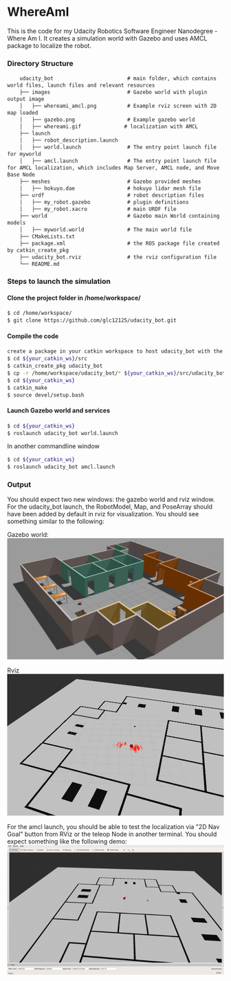 # WhereAmI
This is the code for my Udacity Robotics Software Engineer Nanodegree  - Where Am I. It creates a simulation world with Gazebo and uses AMCL package to localize the robot.

### Directory Structure
```
    udacity_bot                        # main folder, which contains world files, launch files and relevant resources
    ├── images                         # Gazebo world with plugin output image
    │   ├── whereami_amcl.png          # Example rviz screen with 2D map loaded
    │   ├── gazebo.png                 # Example gazebo world
    │   ├── whereami.gif              # localization with AMCL
    ├── launch
    │   ├── robot_description.launch
    │   ├── world.launch               # The entry point launch file for myworld
    │   ├── amcl.launch                # The entry point launch file for AMCL localization, which includes Map Server, AMCL node, and Move Base Node
    ├── meshes                         # Gazebo provided meshes
    │   ├── hokuyo.dae                 # hokuyo lidar mesh file
    ├── urdf                           # robot description files
    │   ├── my_robot.gazebo            # plugin definitions
    │   ├── my_robot.xacro             # main URDF file
    ├── world                          # Gazebo main World containing models
    │   ├── myworld.world              # The main world file
    ├── CMakeLists.txt
    ├── package.xml                    # the ROS package file created by catkin_create_pkg
    ├── udacity_bot.rviz               # the rviz configuration file
    └── README.md
```

### Steps to launch the simulation

#### Clone the project folder in /home/workspace/
```sh
$ cd /home/workspace/
$ git clone https://github.com/glc12125/udacity_bot.git
```

#### Compile the code
```sh
create a package in your catkin workspace to host udacity_bot with the same name 
$ cd ${your_catkin_ws}/src
$ catkin_create_pkg udacity_bot
$ cp -r /home/workspace/udacity_bot/* ${your_catkin_ws}/src/udacity_bot/
$ cd ${your_catkin_ws}
$ catkin_make
$ source devel/setup.bash
```

#### Launch Gazebo world and services  
```sh
$ cd ${your_catkin_ws}
$ roslaunch udacity_bot world.launch
```

In another commandline window

```sh
$ cd ${your_catkin_ws}
$ roslaunch udacity_bot amcl.launch
```

### Output
You should expect two new windows: the gazebo world and rviz window. For the udacity_bot launch, the RobotModel, Map, and PoseArray should have been added by default in rviz for visualization. You should see something similar to the following:

Gazebo world:
![gazebo](images/gazebo.png)

Rviz
![rviz](images/whereami_amcl.png)

For the amcl launch, you should be able to test the localization via "2D Nav Goal" button from RViz or the teleop Node in another terminal. You should expect something like the following demo:
![localization_in_action](images/whereami.gif)
